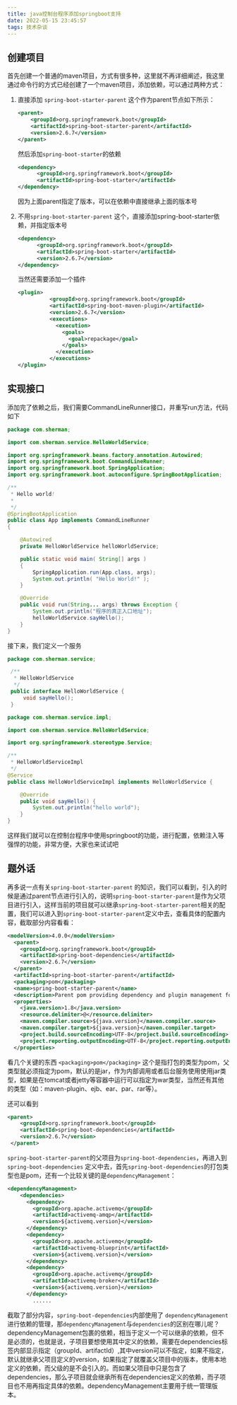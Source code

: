 ```yaml
---
title: java控制台程序添加springboot支持
date: 2022-05-15 23:45:57
tags: 技术杂谈
---
```


## 创建项目

首先创建一个普通的maven项目，方式有很多种，这里就不再详细阐述，我这里通过命令行的方式已经创建了一个maven项目，添加依赖，可以通过两种方式：

1. 直接添加  `spring-boot-starter-parent` 这个作为parent节点如下所示：

   ```xml
   <parent>
       <groupId>org.springframework.boot</groupId>
       <artifactId>spring-boot-starter-parent</artifactId>
       <version>2.6.7</version>
   </parent>
   ```

   然后添加`spring-boot-starter`的依赖

   ```xml
   <dependency>
         <groupId>org.springframework.boot</groupId>
         <artifactId>spring-boot-starter</artifactId>
   </dependency>
   ```

   因为上面parent指定了版本，可以在依赖中直接继承上面的版本号

2. 不用`spring-boot-starter-parent` 这个，直接添加spring-boot-starter依赖，并指定版本号

   ```xml
   <dependency>
         <groupId>org.springframework.boot</groupId>
         <artifactId>spring-boot-starter</artifactId>
         <version>2.6.7</version>
   </dependency>
   ```

   当然还需要添加一个插件

   ```xml
   <plugin>
             <groupId>org.springframework.boot</groupId>
             <artifactId>spring-boot-maven-plugin</artifactId>
             <version>2.6.7</version>
             <executions>
               <execution>
                 <goals>
                   <goal>repackage</goal>
                 </goals>
               </execution>
             </executions>
   </plugin>
   ```

## 实现接口

添加完了依赖之后，我们需要CommandLineRunner接口，并重写run方法，代码如下

```java
package com.sherman;

import com.sherman.service.HelloWorldService;

import org.springframework.beans.factory.annotation.Autowired;
import org.springframework.boot.CommandLineRunner;
import org.springframework.boot.SpringApplication;
import org.springframework.boot.autoconfigure.SpringBootApplication;

/**
 * Hello world!
 *
 */
@SpringBootApplication
public class App implements CommandLineRunner
{

    @Autowired
    private HelloWorldService helloWorldService;

    public static void main( String[] args )
    {
        SpringApplication.run(App.class, args);
        System.out.println( "Hello World!" );
    }

    @Override
    public void run(String... args) throws Exception {
        System.out.println("程序的真正入口地址");
        helloWorldService.sayHello();
    }
}
```

接下来，我们定义一个服务

```java
package com.sherman.service;

 /**
  * HelloWorldService
  */
 public interface HelloWorldService {
     void sayHello();
 }
```

```java
package com.sherman.service.impl;

import com.sherman.service.HelloWorldService;

import org.springframework.stereotype.Service;

/**
 * HelloWorldServiceImpl
 */
@Service
public class HelloWorldServiceImpl implements HelloWorldService {

    @Override
    public void sayHello() {
        System.out.println("hello world");
    }
}
```

这样我们就可以在控制台程序中使用springboot的功能，进行配置，依赖注入等强悍的功能，非常方便，大家也来试试吧

## 题外话

再多说一点有关`spring-boot-starter-parent` 的知识，我们可以看到，引入的时候是通过parent节点进行引入的，说明`spring-boot-starter-parent`是作为父项目进行引入，这样当前的项目就可以继承`spring-boot-starter-parent`相关的配置，我们可以进入到`spring-boot-starter-parent`定义中去，查看具体的配置内容，截取部分内容看看：

```xml
<modelVersion>4.0.0</modelVersion>
  <parent>
    <groupId>org.springframework.boot</groupId>
    <artifactId>spring-boot-dependencies</artifactId>
    <version>2.6.7</version>
  </parent>
  <artifactId>spring-boot-starter-parent</artifactId>
  <packaging>pom</packaging>
  <name>spring-boot-starter-parent</name>
  <description>Parent pom providing dependency and plugin management for applications built with Maven</description>
  <properties>
    <java.version>1.8</java.version>
    <resource.delimiter>@</resource.delimiter>
    <maven.compiler.source>${java.version}</maven.compiler.source>
    <maven.compiler.target>${java.version}</maven.compiler.target>
    <project.build.sourceEncoding>UTF-8</project.build.sourceEncoding>
    <project.reporting.outputEncoding>UTF-8</project.reporting.outputEncoding>
  </properties>
```

看几个关键的东西 `<packaging>pom</packaging>` 这个是指打包的类型为pom，父类型就必须指定为pom，默认的是jar，作为内部调用或者后台服务使用使用jar类型，如果是在tomcat或者jetty等容器中运行可以指定为war类型，当然还有其他的类型（如：maven-plugin、ejb、ear、par、rar等）。

还可以看到

```xml
<parent>
    <groupId>org.springframework.boot</groupId>
    <artifactId>spring-boot-dependencies</artifactId>
    <version>2.6.7</version>
 </parent>
```

`spring-boot-starter-parent`的父项目为`spring-boot-dependencies`，再进入到`spring-boot-dependencies` 定义中去，首先`spring-boot-dependencies`的打包类型也是pom，还有一个比较关键的是`dependencyManagement`：

```xml
<dependencyManagement>
    <dependencies>
      <dependency>
        <groupId>org.apache.activemq</groupId>
        <artifactId>activemq-amqp</artifactId>
        <version>${activemq.version}</version>
      </dependency>
      <dependency>
        <groupId>org.apache.activemq</groupId>
        <artifactId>activemq-blueprint</artifactId>
        <version>${activemq.version}</version>
      </dependency>
      <dependency>
        <groupId>org.apache.activemq</groupId>
        <artifactId>activemq-broker</artifactId>
        <version>${activemq.version}</version>
      </dependency>
        ......
```

截取了部分内容，`spring-boot-dependencies`内部使用了 `dependencyManagement`进行依赖的管理，那`dependencyManagement`与`dependencies`的区别在哪儿呢？dependencyManagement包裹的依赖，相当于定义一个可以继承的依赖，但不是必须的，也就是说，子项目要想使用其中定义的依赖，需要在dependencies标签内部显示指定（groupId、artifactId）,其中version可以不指定，如果不指定，默认就继承父项目定义的version，如果指定了就覆盖父项目中的版本，使用本地定义的依赖，而父级的是不会引入的。而如果父项目中只是包含了dependencies，那么子项目就会继承所有在dependencies定义的依赖，而子项目也不用再指定具体的依赖。dependencyManagement主要用于统一管理版本。
